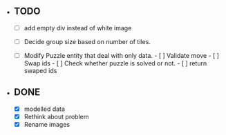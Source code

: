 - ## TODO

  - [ ] add empty div instead of white image
  - [ ] Decide group size based on number of tiles.
  - [ ] Modify Puzzle entity that deal with only data.
        - [ ] Validate move
        - [ ] Swap ids
        - [ ] Check whether puzzle is solved or not.
        - [ ] return swaped ids
        
 
- ## DONE

  - [x] modelled data
  - [x] Rethink about problem 
  - [x] Rename images
